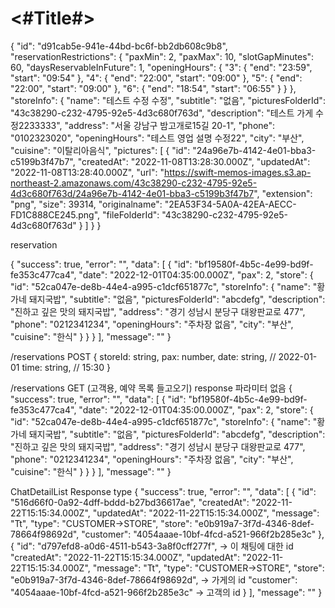 #  <#Title#>

{
      "id": "d91cab5e-941e-44bd-bc6f-bb2db608c9b8",
      "reservationRestrictions": {
        "paxMin": 2,
        "paxMax": 10,
        "slotGapMinutes": 60,
        "daysReservableInFuture": 1,
        "openingHours": {
          "3": {
            "end": "23:59",
            "start": "09:54"
          },
          "4": {
            "end": "22:00",
            "start": "09:00"
          },
          "5": {
            "end": "22:00",
            "start": "09:00"
          },
          "6": {
            "end": "18:54",
            "start": "06:55"
          }
        }
      },
      "storeInfo": {
        "name": "테스트 수정 수정",
        "subtitle": "없음",
        "picturesFolderId": "43c38290-c232-4795-92e5-4d3c680f763d",
        "description": "테스트 가게 수정2233333",
        "address": "서울 강남구 밤고개로15길 20-1",
        "phone": "0102323020",
        "openingHours": "테스트 영업 설명 수정22",
        "city": "부산",
        "cuisine": "이탈리아음식",
        "pictures": [
          {
            "id": "24a96e7b-4142-4e01-bba3-c5199b3f47b7",
            "createdAt": "2022-11-08T13:28:30.000Z",
            "updatedAt": "2022-11-08T13:28:40.000Z",
            "url": "https://swift-memos-images.s3.ap-northeast-2.amazonaws.com/43c38290-c232-4795-92e5-4d3c680f763d/24a96e7b-4142-4e01-bba3-c5199b3f47b7",
            "extension": "png",
            "size": 39314,
            "originalname": "2EA53F34-5A0A-42EA-AECC-FD1C888CE245.png",
            "fileFolderId": "43c38290-c232-4795-92e5-4d3c680f763d"
          }
        ]
      }
    }

reservation

{
  "success": true,
  "error": "",
  "data": [
    {
      "id": "bf19580f-4b5c-4e99-bd9f-fe353c477ca4",
      "date": "2022-12-01T04:35:00.000Z",
      "pax": 2,
      "store": {
        "id": "52ca047e-de8b-44e4-a995-c1dcf651877c",
        "storeInfo": {
          "name": "황가네 돼지국밥",
          "subtitle": "없음",
          "picturesFolderId": "abcdefg",
          "description": "진하고 깊은 맛의 돼지국밥",
          "address": "경기 성남시 분당구 대왕판교로 477",
          "phone": "0212341234",
          "openingHours": "주차장 없음",
          "city": "부산",
          "cuisine": "한식"
        }
      }
    }
  ],
  "message": ""
}

/reservations POST
{
 storeId: string,
 pax: number,
 date: string, // 2022-01-01
 time: string, // 15:30
}

/reservations GET (고객용, 예약 목록 들고오기) response
파라미터 없음
{
  "success": true,
  "error": "",
  "data": [
    {
      "id": "bf19580f-4b5c-4e99-bd9f-fe353c477ca4",
      "date": "2022-12-01T04:35:00.000Z",
      "pax": 2,
      "store": {
        "id": "52ca047e-de8b-44e4-a995-c1dcf651877c",
        "storeInfo": {
          "name": "황가네 돼지국밥",
          "subtitle": "없음",
          "picturesFolderId": "abcdefg",
          "description": "진하고 깊은 맛의 돼지국밥",
          "address": "경기 성남시 분당구 대왕판교로 477",
          "phone": "0212341234",
          "openingHours": "주차장 없음",
          "city": "부산",
          "cuisine": "한식"
        }
      }
    }
  ],
  "message": ""
}

ChatDetailList Response type
{
  "success": true,
  "error": "",
  "data": [
    {
      "id": "516d66f0-0a92-4dff-bddd-b27bd36617ae",
      "createdAt": "2022-11-22T15:15:34.000Z",
      "updatedAt": "2022-11-22T15:15:34.000Z",
      "message": "Tt",
      "type": "CUSTOMER->STORE",
      "store": "e0b919a7-3f7d-4346-8def-78664f98692d",
      "customer": "4054aaae-10bf-4fcd-a521-966f2b285e3c"
    },
    {
      "id": "d797efd8-a0d6-4511-b543-3a8f0cff277f", -> 이 채팅에 대한 id
      "createdAt": "2022-11-22T15:15:34.000Z",
      "updatedAt": "2022-11-22T15:15:34.000Z",
      "message": "Tt",
      "type": "CUSTOMER->STORE",
      "store": "e0b919a7-3f7d-4346-8def-78664f98692d", -> 가게의 id
      "customer": "4054aaae-10bf-4fcd-a521-966f2b285e3c" -> 고객의 id
    }
  ],
  "message": ""
}
